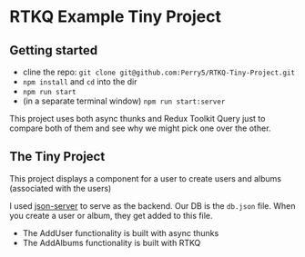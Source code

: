 # RTKQ Example Tiny Project

## Getting started

- cline the repo: `git clone git@github.com:Perry5/RTKQ-Tiny-Project.git`
- `npm install` and `cd` into the dir
- `npm run start`
- (in a separate terminal window) `npm run start:server`

This project uses both async thunks and Redux Toolkit Query
just to compare both of them and see why we might pick one over the other.

## The Tiny Project
This project displays a component for a user to create users and
albums (associated with the users)

I used [json-server](https://www.npmjs.com/package/json-server)
to serve as the backend. Our DB is the `db.json` file. When you create
a user or album, they get added to this file.

- The AddUser functionality is built with async thunks
- The AddAlbums functionality is built with RTKQ

